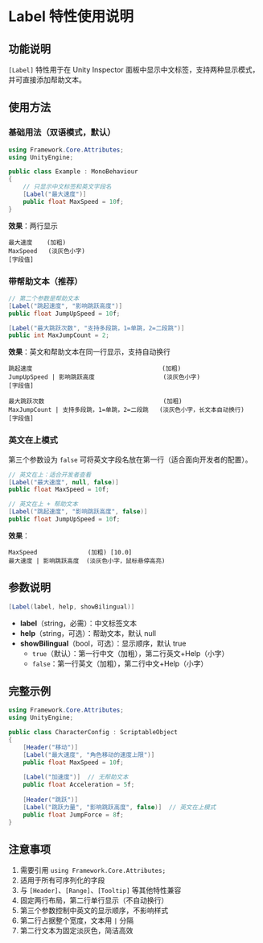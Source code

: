# Label 特性使用说明

## 功能说明

`[Label]` 特性用于在 Unity Inspector 面板中显示中文标签，支持两种显示模式，并可直接添加帮助文本。

## 使用方法

### 基础用法（双语模式，默认）

```csharp
using Framework.Core.Attributes;
using UnityEngine;

public class Example : MonoBehaviour
{
    // 只显示中文标签和英文字段名
    [Label("最大速度")]
    public float MaxSpeed = 10f;
}
```

**效果**：两行显示
```
最大速度    (加粗)
MaxSpeed   (淡灰色小字)
[字段值]
```

### 带帮助文本（推荐）

```csharp
// 第二个参数是帮助文本
[Label("跳起速度", "影响跳跃高度")]
public float JumpUpSpeed = 10f;

[Label("最大跳跃次数", "支持多段跳，1=单跳，2=二段跳")]
public int MaxJumpCount = 2;
```

**效果**：英文和帮助文本在同一行显示，支持自动换行
```
跳起速度                                    (加粗)
JumpUpSpeed | 影响跳跃高度                   (淡灰色小字)
[字段值]

最大跳跃次数                                 (加粗)
MaxJumpCount | 支持多段跳，1=单跳，2=二段跳   (淡灰色小字，长文本自动换行)
[字段值]
```

### 英文在上模式

第三个参数设为 `false` 可将英文字段名放在第一行（适合面向开发者的配置）。

```csharp
// 英文在上：适合开发者查看
[Label("最大速度", null, false)]
public float MaxSpeed = 10f;

// 英文在上 + 帮助文本
[Label("跳起速度", "影响跳跃高度", false)]
public float JumpUpSpeed = 10f;
```

**效果**：
```
MaxSpeed              (加粗) [10.0]
最大速度 | 影响跳跃高度  (淡灰色小字，鼠标悬停高亮)
```

## 参数说明

```csharp
[Label(label, help, showBilingual)]
```

- **label**（string，必需）：中文标签文本
- **help**（string，可选）：帮助文本，默认 null
- **showBilingual**（bool，可选）：显示顺序，默认 true
  - `true`（默认）：第一行中文（加粗），第二行英文+Help（小字）
  - `false`：第一行英文（加粗），第二行中文+Help（小字）

## 完整示例

```csharp
using Framework.Core.Attributes;
using UnityEngine;

public class CharacterConfig : ScriptableObject
{
    [Header("移动")]
    [Label("最大速度", "角色移动的速度上限")]
    public float MaxSpeed = 10f;
    
    [Label("加速度")]  // 无帮助文本
    public float Acceleration = 5f;
    
    [Header("跳跃")]
    [Label("跳跃力量", "影响跳跃高度", false)]  // 英文在上模式
    public float JumpForce = 8f;
}
```

## 注意事项

1. 需要引用 `using Framework.Core.Attributes;`
2. 适用于所有可序列化的字段
3. 与 `[Header]`、`[Range]`、`[Tooltip]` 等其他特性兼容
4. 固定两行布局，第二行单行显示（不自动换行）
5. 第三个参数控制中英文的显示顺序，不影响样式
6. 第二行占据整个宽度，文本用 `|` 分隔
7. 第二行文本为固定淡灰色，简洁高效


